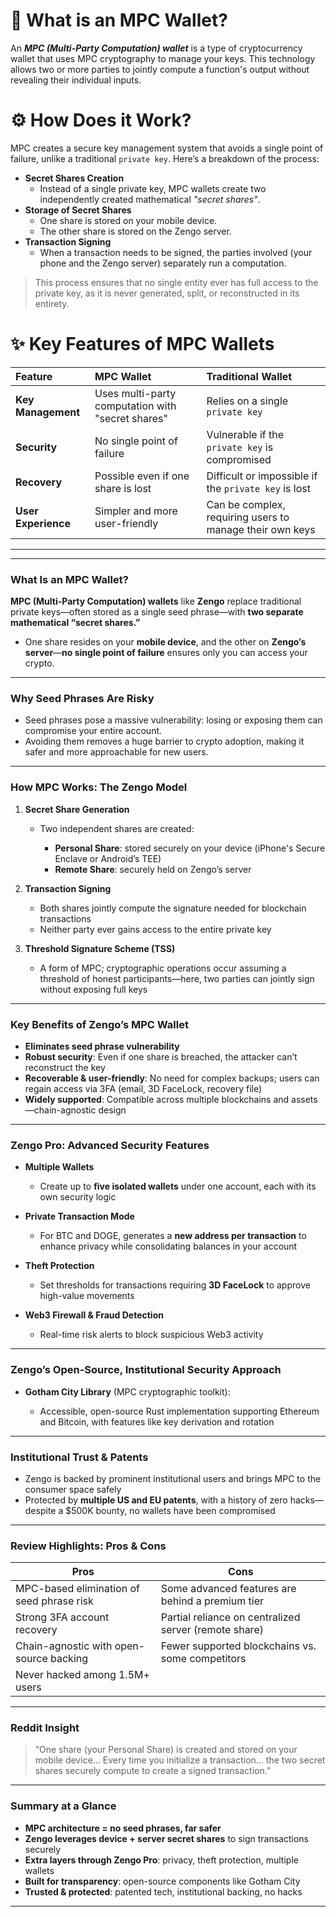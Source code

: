 # 🔐 What is an MPC Wallet?

An ***MPC (Multi-Party Computation) wallet*** is a type of cryptocurrency wallet that uses MPC cryptography to manage your keys. This technology allows two or more parties to jointly compute a function's output without revealing their individual inputs.

# ⚙️ How Does it Work?

MPC creates a secure key management system that avoids a single point of failure, unlike a traditional `private key`. Here’s a breakdown of the process:

* **Secret Shares Creation**
    * Instead of a single private key, MPC wallets create two independently created mathematical *"secret shares"*.
* **Storage of Secret Shares**
    * One share is stored on your mobile device.
    * The other share is stored on the Zengo server.
* **Transaction Signing**
    * When a transaction needs to be signed, the parties involved (your phone and the Zengo server) separately run a computation.

> This process ensures that no single entity ever has full access to the private key, as it is never generated, split, or reconstructed in its entirety.

# ✨ Key Features of MPC Wallets

| Feature | MPC Wallet | Traditional Wallet |
| :--- | :--- | :--- |
| **Key Management** | Uses multi-party computation with "secret shares" | Relies on a single `private key` |
| **Security** | No single point of failure | Vulnerable if the `private key` is compromised |
| **Recovery** | Possible even if one share is lost | Difficult or impossible if the `private key` is lost|
| **User Experience** | Simpler and more user-friendly | Can be complex, requiring users to manage their own keys |

----

---

### What Is an MPC Wallet?

**MPC (Multi-Party Computation) wallets** like **Zengo** replace traditional private keys—often stored as a single seed phrase—with **two separate mathematical “secret shares.”**

* One share resides on your **mobile device**, and the other on **Zengo’s server**—**no single point of failure** ensures only you can access your crypto.

---

### Why Seed Phrases Are Risky

* Seed phrases pose a massive vulnerability: losing or exposing them can compromise your entire account.
* Avoiding them removes a huge barrier to crypto adoption, making it safer and more approachable for new users.

---

### How MPC Works: The Zengo Model

1. **Secret Share Generation**

   * Two independent shares are created:

     * **Personal Share**: stored securely on your device (iPhone's Secure Enclave or Android’s TEE)
     * **Remote Share**: securely held on Zengo’s server

2. **Transaction Signing**

   * Both shares jointly compute the signature needed for blockchain transactions
   * Neither party ever gains access to the entire private key

3. **Threshold Signature Scheme (TSS)**

   * A form of MPC; cryptographic operations occur assuming a threshold of honest participants—here, two parties can jointly sign without exposing full keys

---

### Key Benefits of Zengo’s MPC Wallet

* **Eliminates seed phrase vulnerability**
* **Robust security**: Even if one share is breached, the attacker can’t reconstruct the key
* **Recoverable & user-friendly**: No need for complex backups; users can regain access via 3FA (email, 3D FaceLock, recovery file)
* **Widely supported**: Compatible across multiple blockchains and assets—chain-agnostic design

---

### Zengo Pro: Advanced Security Features

* **Multiple Wallets**

  * Create up to **five isolated wallets** under one account, each with its own security logic

* **Private Transaction Mode**

  * For BTC and DOGE, generates a **new address per transaction** to enhance privacy while consolidating balances in your account

* **Theft Protection**

  * Set thresholds for transactions requiring **3D FaceLock** to approve high-value movements

* **Web3 Firewall & Fraud Detection**

  * Real-time risk alerts to block suspicious Web3 activity

---

### Zengo’s Open-Source, Institutional Security Approach

* **Gotham City Library** (MPC cryptographic toolkit):

  * Accessible, open-source Rust implementation supporting Ethereum and Bitcoin, with features like key derivation and rotation

---

### Institutional Trust & Patents

* Zengo is backed by prominent institutional users and brings MPC to the consumer space safely
* Protected by **multiple US and EU patents**, with a history of zero hacks—despite a \$500K bounty, no wallets have been compromised

---

### Review Highlights: Pros & Cons

| Pros                                      | Cons                                                  |
| ----------------------------------------- | ----------------------------------------------------- |
| MPC-based elimination of seed phrase risk | Some advanced features are behind a premium tier      |
| Strong 3FA account recovery               | Partial reliance on centralized server (remote share) |
| Chain-agnostic with open-source backing   | Fewer supported blockchains vs. some competitors      |
| Never hacked among 1.5M+ users            |                                                       |

---

### Reddit Insight

> “One share (your Personal Share) is created and stored on your mobile device… Every time you initialize a transaction… the two secret shares securely compute to create a signed transaction.”

---

### Summary at a Glance

* **MPC architecture = no seed phrases, far safer**
* **Zengo leverages device + server secret shares** to sign transactions securely
* **Extra layers through Zengo Pro**: privacy, theft protection, multiple wallets
* **Built for transparency**: open-source components like Gotham City
* **Trusted & protected**: patented tech, institutional backing, no hacks

---
